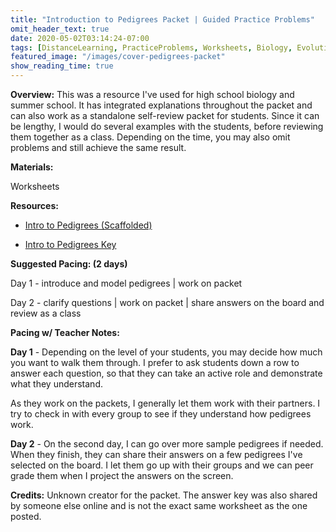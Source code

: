 ```yaml
---
title: "Introduction to Pedigrees Packet | Guided Practice Problems"
omit_header_text: true
date: 2020-05-02T03:14:24-07:00
tags: [DistanceLearning, PracticeProblems, Worksheets, Biology, Evolution, Genetics]
featured_image: "/images/cover-pedigrees-packet"
show_reading_time: true
---
```


**Overview:** This was a resource I've used for high school biology and summer school. It has integrated explanations throughout the packet and can also work as a standalone self-review packet for students. Since it can be lengthy, I would do several examples with the students, before reviewing them together as a class. Depending on the time, you may also omit problems and still achieve the same result.

**Materials:**

Worksheets

**Resources:**

- [Intro to Pedigrees (Scaffolded)](/downloads/intro-to-pedigrees-scaffolded-1.doc)

- [Intro to Pedigrees Key](/downloads/intro-to-pedigrees-key.pdf)

**Suggested Pacing: (2 days)**

Day 1 - introduce and model pedigrees | work on packet

Day 2 - clarify questions | work on packet | share answers on the board and review as a class

**Pacing w/ Teacher Notes:**

**Day 1** - Depending on the level of your students, you may decide how much you want to walk them through. I prefer to ask students down a row to answer each question, so that they can take an active role and demonstrate what they understand.

As they work on the packets, I generally let them work with their partners. I try to check in with every group to see if they understand how pedigrees work.

**Day 2** - On the second day, I can go over more sample pedigrees if needed. When they finish, they can share their answers on a few pedigrees I've selected on the board. I let them go up with their groups and we can peer grade them when I project the answers on the screen.

**Credits:** Unknown creator for the packet. The answer key was also shared by someone else online and is not the exact same worksheet as the one posted.
